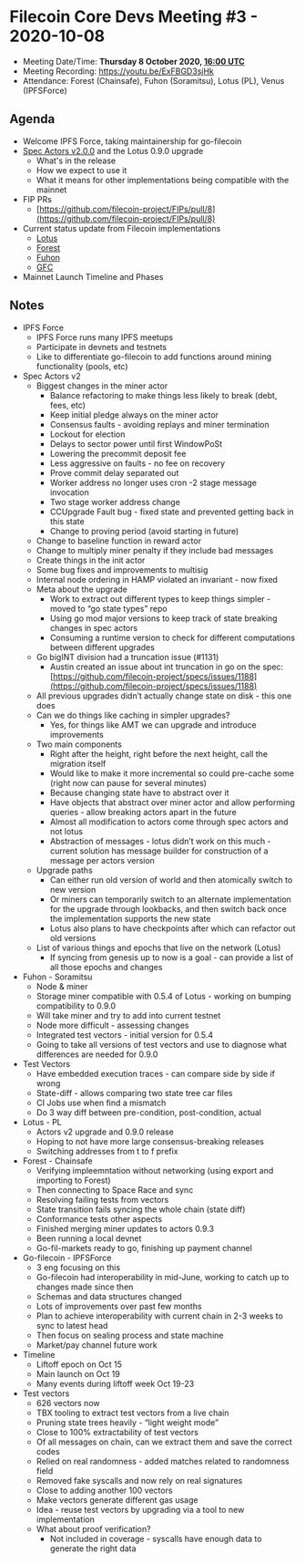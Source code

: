 # Filecoin Core Devs Meeting #3 - 2020-10-08
- Meeting Date/Time: **Thursday 8 October 2020, [16:00 UTC](https://savvytime.com/converter/utc-to-germany-berlin-united-kingdom-london-ny-new-york-city-ca-san-francisco-china-shanghai-japan-tokyo-australia-sydney/16-00)**
- Meeting Recording: https://youtu.be/ExFBGD3sjHk
- Attendance: Forest (Chainsafe), Fuhon (Soramitsu), Lotus (PL),  Venus (IPFSForce)

## Agenda

*   Welcome IPFS Force, taking maintainership for go-filecoin
*   [Spec Actors v2.0.0](https://github.com/filecoin-project/specs-actors/releases/tag/v2.0.0) and the Lotus 0.9.0 upgrade
    *   What's in the release
    *   How we expect to use it
    *   What it means for other implementations being compatible with the mainnet
*   FIP PRs
    *   [https://github.com/filecoin-project/FIPs/pull/8](https://github.com/filecoin-project/FIPs/pull/8) 
*   Current status update from Filecoin implementations
    *   [Lotus](https://github.com/filecoin-project/lotus)
    *   [Forest](https://github.com/ChainSafe/forest)
    *   [Fuhon](https://github.com/filecoin-project/cpp-filecoin)
    *   [GFC](https://github.com/filecoin-project/go-filecoin)
*   Mainnet Launch Timeline and Phases

## Notes

*   IPFS Force
    *   IPFS Force runs many IPFS meetups
    *   Participate in devnets and testnets
    *   Like to differentiate go-filecoin to add functions around mining functionality (pools, etc)
*   Spec Actors v2
    *   Biggest changes in the miner actor
        *   Balance refactoring to make things less likely to break (debt, fees, etc)
        *   Keep initial pledge always on the miner actor
        *   Consensus faults - avoiding replays and miner termination
        *   Lockout for election
        *   Delays to sector power until first WindowPoSt
        *   Lowering the precommit deposit fee
        *   Less aggressive on faults - no fee on recovery
        *   Prove commit delay separated out
        *   Worker address no longer uses cron -2 stage message invocation
        *   Two stage worker address change
        *   CCUpgrade Fault bug - fixed state and prevented getting back in this state
        *   Change to proving period (avoid starting in future)
    *   Change to baseline function in reward actor
    *   Change to multiply miner penalty if they include bad messages
    *   Create things in the init actor
    *   Some bug fixes and improvements to multisig
    *   Internal node ordering in HAMP violated an invariant - now fixed
    *   Meta about the upgrade
        *   Work to extract out different types to keep things simpler - moved to “go state types” repo
        *   Using go mod major versions to keep track of state breaking changes in spec actors
        *   Consuming a runtime version to check for different computations between different upgrades
    *   Go bigINT division had a truncation issue (#1131)
        *   Austin created an issue about int truncation in go on the spec: [https://github.com/filecoin-project/specs/issues/1188](https://github.com/filecoin-project/specs/issues/1188)
    *   All previous upgrades didn’t actually change state on disk - this one does
    *   Can we do things like caching in simpler upgrades?
        *   Yes, for things like AMT we can upgrade and introduce improvements
    *   Two main components
        *   Right after the height, right before the next height, call the migration itself
        *   Would like to make it more incremental so could pre-cache some (right now can pause for several minutes)
        *   Because changing state have to abstract over it
        *   Have objects that abstract over miner actor and allow performing queries - allow breaking actors apart in the future
        *   Almost all modification to actors come through spec actors and not lotus
        *   Abstraction of messages - lotus didn’t work on this much - current solution has message builder for construction of a message per actors version
    *   Upgrade paths
        *   Can either run old version of world and then atomically switch to new version
        *   Or miners can temporarily switch to an alternate implementation for the upgrade through lookbacks, and then switch back once the implementation supports the new state
        *   Lotus also plans to have checkpoints after which can refactor out old versions
    *   List of various things and epochs that live on the network (Lotus)
        *   If syncing from genesis up to now is a goal - can provide a list of all those epochs and changes
*   Fuhon - Soramitsu
    *   Node & miner
    *   Storage miner compatible with 0.5.4 of Lotus - working on bumping compatibility to 0.9.0
    *   Will take miner and try to add into current testnet
    *   Node more difficult - assessing changes
    *   Integrated test vectors - initial version for 0.5.4
    *   Going to take all versions of test vectors and use to diagnose what differences are needed for 0.9.0
*   Test Vectors
    *   Have embedded execution traces - can compare side by side if wrong
    *   State-diff - allows comparing two state tree car files
    *   CI Jobs use when find a mismatch
    *   Do 3 way diff between pre-condition, post-condition, actual
*   Lotus - PL
    *   Actors v2 upgrade and 0.9.0 release
    *   Hoping to not have more large consensus-breaking releases
    *   Switching addresses from t to f prefix
*   Forest - Chainsafe
    *   Verifying impleemntation without networking (using export and importing to Forest)
    *   Then connecting to Space Race and sync
    *   Resolving failing tests from vectors
    *   State transition fails syncing the whole chain (state diff)
    *   Conformance tests other aspects
    *   Finished merging miner updates to actors 0.9.3
    *   Been running a local devnet
    *   Go-fil-markets ready to go, finishing up payment channel
*   Go-filecoin - IPFSForce
    *   3 eng focusing on this
    *   Go-filecoin had interoperability in mid-June, working to catch up to changes made since then
    *   Schemas and data structures changed
    *   Lots of improvements over past few months
    *   Plan to achieve interoperability with current chain in 2-3 weeks to sync to latest head
    *   Then focus on sealing process and state machine
    *   Market/pay channel future work
*   Timeline
    *   Liftoff epoch on Oct 15
    *   Main launch on Oct  19
    *   Many events during liftoff week Oct 19-23
*   Test vectors
    *   626 vectors now
    *   TBX tooling to extract test vectors from a live chain
    *   Pruning state trees heavily - “light weight mode”
    *   Close to 100% extractability of test vectors
    *   Of all messages on chain, can we extract them and save the correct codes
    *   Relied on real randomness - added matches related to randomness field
    *   Removed fake syscalls and now rely on real signatures
    *   Close to adding another 100 vectors
    *   Make vectors generate different gas usage
    *   Idea - reuse test vectors by upgrading via a tool to new implementation
    *   What about proof verification? 
        *   Not included in coverage - syscalls have enough data to generate the right data
